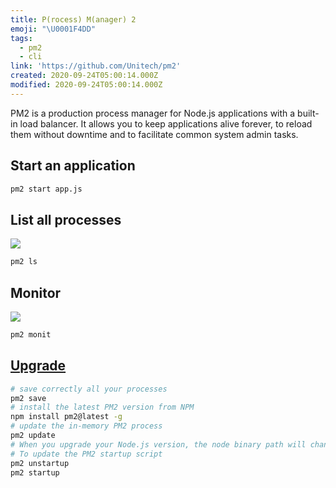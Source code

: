 ```yaml
---
title: P(rocess) M(anager) 2
emoji: "\U0001F4DD"
tags:
  - pm2
  - cli
link: 'https://github.com/Unitech/pm2'
created: 2020-09-24T05:00:14.000Z
modified: 2020-09-24T05:00:14.000Z
---
```


PM2 is a production process manager for Node.js applications with a built-in load balancer. It allows you to keep applications alive forever, to reload them without downtime and to facilitate common system admin tasks.

## Start an application

```sh
pm2 start app.js
```

## List all processes

![](https://pm2.keymetrics.io/assets/pm2-list.png)

```sh
pm2 ls
```

## Monitor

![](https://pm2.keymetrics.io/assets/pm2-monit.png)

```sh
pm2 monit
```

## [Upgrade](https://pm2.keymetrics.io/docs/usage/update-pm2/)

```sh
# save correctly all your processes
pm2 save
# install the latest PM2 version from NPM
npm install pm2@latest -g
# update the in-memory PM2 process
pm2 update
# When you upgrade your Node.js version, the node binary path will change.
# To update the PM2 startup script
pm2 unstartup
pm2 startup
```
